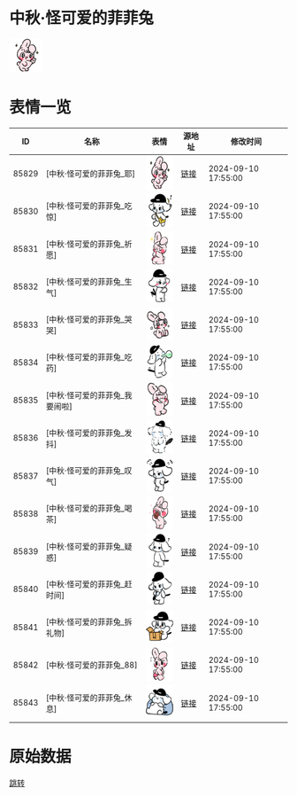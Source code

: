 # 中秋·怪可爱的菲菲兔

<img src="./cover.png" height="60" alt="cover" />

# 表情一览

|ID|名称|表情|源地址|修改时间|
|----|----|----|----|----|
|85829|[中秋·怪可爱的菲菲兔_耶]|<img src="./pic/085829_%5B中秋·怪可爱的菲菲兔_耶%5D.png" height="60" alt="耶"/>|[链接](https://i0.hdslb.com/bfs/garb/d5244127e9b8ebd7b3aa209a978b27fd23e3fe4e.png)|2024-09-10 17:55:00|
|85830|[中秋·怪可爱的菲菲兔_吃惊]|<img src="./pic/085830_%5B中秋·怪可爱的菲菲兔_吃惊%5D.png" height="60" alt="吃惊"/>|[链接](https://i0.hdslb.com/bfs/garb/b90f89e88da0cf8c6edc6ebd82c3e50a511888a7.png)|2024-09-10 17:55:00|
|85831|[中秋·怪可爱的菲菲兔_祈愿]|<img src="./pic/085831_%5B中秋·怪可爱的菲菲兔_祈愿%5D.png" height="60" alt="祈愿"/>|[链接](https://i0.hdslb.com/bfs/garb/e32c495b574406a8fcc413e47286d71f65691bf4.png)|2024-09-10 17:55:00|
|85832|[中秋·怪可爱的菲菲兔_生气]|<img src="./pic/085832_%5B中秋·怪可爱的菲菲兔_生气%5D.png" height="60" alt="生气"/>|[链接](https://i0.hdslb.com/bfs/garb/18c29c74ed87af9b76543878bc1ad86474591a67.png)|2024-09-10 17:55:00|
|85833|[中秋·怪可爱的菲菲兔_哭哭]|<img src="./pic/085833_%5B中秋·怪可爱的菲菲兔_哭哭%5D.png" height="60" alt="哭哭"/>|[链接](https://i0.hdslb.com/bfs/garb/7552982b8eae96deb17416b64d5376033499b0b1.png)|2024-09-10 17:55:00|
|85834|[中秋·怪可爱的菲菲兔_吃药]|<img src="./pic/085834_%5B中秋·怪可爱的菲菲兔_吃药%5D.png" height="60" alt="吃药"/>|[链接](https://i0.hdslb.com/bfs/garb/66bcb108ed929adb01420f755d4cc793687e87af.png)|2024-09-10 17:55:00|
|85835|[中秋·怪可爱的菲菲兔_我要闹啦]|<img src="./pic/085835_%5B中秋·怪可爱的菲菲兔_我要闹啦%5D.png" height="60" alt="我要闹啦"/>|[链接](https://i0.hdslb.com/bfs/garb/2c087bbb529ec9575ee660ee28f8c5f5b1384b03.png)|2024-09-10 17:55:00|
|85836|[中秋·怪可爱的菲菲兔_发抖]|<img src="./pic/085836_%5B中秋·怪可爱的菲菲兔_发抖%5D.png" height="60" alt="发抖"/>|[链接](https://i0.hdslb.com/bfs/garb/7dbc83e462596f7848fe24903438a4ac9ec6e455.png)|2024-09-10 17:55:00|
|85837|[中秋·怪可爱的菲菲兔_叹气]|<img src="./pic/085837_%5B中秋·怪可爱的菲菲兔_叹气%5D.png" height="60" alt="叹气"/>|[链接](https://i0.hdslb.com/bfs/garb/4336ff45cd6f8a8dfc6d7df85947a7bf8d07c5a9.png)|2024-09-10 17:55:00|
|85838|[中秋·怪可爱的菲菲兔_喝茶]|<img src="./pic/085838_%5B中秋·怪可爱的菲菲兔_喝茶%5D.png" height="60" alt="喝茶"/>|[链接](https://i0.hdslb.com/bfs/garb/7651a9d178e2aac5ad2e4b93b59abafd8161aecd.png)|2024-09-10 17:55:00|
|85839|[中秋·怪可爱的菲菲兔_疑惑]|<img src="./pic/085839_%5B中秋·怪可爱的菲菲兔_疑惑%5D.png" height="60" alt="疑惑"/>|[链接](https://i0.hdslb.com/bfs/garb/8073a7d706e23a407e37b4b7d807ccd362bb85d9.png)|2024-09-10 17:55:00|
|85840|[中秋·怪可爱的菲菲兔_赶时间]|<img src="./pic/085840_%5B中秋·怪可爱的菲菲兔_赶时间%5D.png" height="60" alt="赶时间"/>|[链接](https://i0.hdslb.com/bfs/garb/7dd6eaf8b80f90f8509df0a2eb46f5117eb3eec8.png)|2024-09-10 17:55:00|
|85841|[中秋·怪可爱的菲菲兔_拆礼物]|<img src="./pic/085841_%5B中秋·怪可爱的菲菲兔_拆礼物%5D.png" height="60" alt="拆礼物"/>|[链接](https://i0.hdslb.com/bfs/garb/d11d2541d30031334a81ab246b30bb12776db97a.png)|2024-09-10 17:55:00|
|85842|[中秋·怪可爱的菲菲兔_88]|<img src="./pic/085842_%5B中秋·怪可爱的菲菲兔_88%5D.png" height="60" alt="88"/>|[链接](https://i0.hdslb.com/bfs/garb/53745b5c2ef0996ccc9f43fa6e4c39e7856833a9.png)|2024-09-10 17:55:00|
|85843|[中秋·怪可爱的菲菲兔_休息]|<img src="./pic/085843_%5B中秋·怪可爱的菲菲兔_休息%5D.png" height="60" alt="休息"/>|[链接](https://i0.hdslb.com/bfs/garb/b560b015d6a02e797ad7b7dc289dad9a97cbecd9.png)|2024-09-10 17:55:00|

# 原始数据

[跳转](./raw.json)

